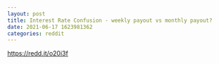 ```yaml
--- 
layout: post 
title: Interest Rate Confusion - weekly payout vs monthly payout? 
date: 2021-06-17 1623981362 
categories: reddit 
--- 
```

https://redd.it/o20i3f